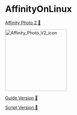 # AffinityOnLinux

[Affinity Photo 2 📸](https://affinity.serif.com/en-gb/photo/?#top)

<img src="https://github.com/user-attachments/assets/c7b70ee5-58e3-46c6-b385-7c3d02749664" alt="Affinity_Photo_V2_icon" width="200"/>


[Guide Version 📕](https://github.com/Twig6943/AffinityOnLinux/blob/main/Guide.txt)

[Script Version 🤖](https://github.com/Twig6943/AffinityOnLinux/blob/main/Script.sh)
